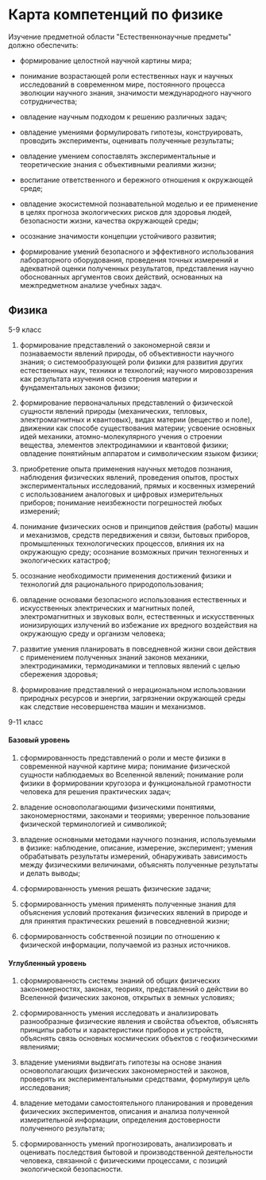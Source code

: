 # Карта компетенций по физике

Изучение предметной области "Естественнонаучные предметы" должно обеспечить:

* формирование целостной научной картины мира;

* понимание возрастающей роли естественных наук и научных исследований в современном мире, постоянного процесса эволюции научного знания, значимости международного научного сотрудничества;

* овладение научным подходом к решению различных задач;

* овладение умениями формулировать гипотезы, конструировать, проводить эксперименты, оценивать полученные результаты;

* овладение умением сопоставлять экспериментальные и теоретические знания с объективными реалиями жизни;

* воспитание ответственного и бережного отношения к окружающей среде;

* овладение экосистемной познавательной моделью и ее применение в целях прогноза экологических рисков для здоровья людей, безопасности жизни, качества окружающей среды;

* осознание значимости концепции устойчивого развития;

* формирование умений безопасного и эффективного использования лабораторного оборудования, проведения точных измерений и адекватной оценки полученных результатов, представления научно обоснованных аргументов своих действий, основанных на межпредметном анализе учебных задач.


## Физика

5-9 класс

1) формирование представлений о закономерной связи и познаваемости явлений природы, об объективности научного знания; о системообразующей роли физики для развития других естественных наук, техники и технологий; научного мировоззрения как результата изучения основ строения материи и фундаментальных законов физики;

2) формирование первоначальных представлений о физической сущности явлений природы (механических, тепловых, электромагнитных и квантовых), видах материи (вещество и поле), движении как способе существования материи; усвоение основных идей механики, атомно-молекулярного учения о строении вещества, элементов электродинамики и квантовой физики; овладение понятийным аппаратом и символическим языком физики;

3) приобретение опыта применения научных методов познания, наблюдения физических явлений, проведения опытов, простых экспериментальных исследований, прямых и косвенных измерений с использованием аналоговых и цифровых измерительных приборов; понимание неизбежности погрешностей любых измерений;

4) понимание физических основ и принципов действия (работы) машин и механизмов, средств передвижения и связи, бытовых приборов, промышленных технологических процессов, влияния их на окружающую среду; осознание возможных причин техногенных и экологических катастроф;

5) осознание необходимости применения достижений физики и технологий для рационального природопользования;

6) овладение основами безопасного использования естественных и искусственных электрических и магнитных полей, электромагнитных и звуковых волн, естественных и искусственных ионизирующих излучений во избежание их вредного воздействия на окружающую среду и организм человека;

7) развитие умения планировать в повседневной жизни свои действия с применением полученных знаний законов механики, электродинамики, термодинамики и тепловых явлений с целью сбережения здоровья;

8) формирование представлений о нерациональном использовании природных ресурсов и энергии, загрязнении окружающей среды как следствие несовершенства машин и механизмов.

9-11 класс
                   
#### Базовый уровень

1) сформированность представлений о роли и месте физики в современной научной картине мира; понимание физической сущности наблюдаемых во Вселенной явлений; понимание роли физики в формировании кругозора и функциональной грамотности человека для решения практических задач;

2) владение основополагающими физическими понятиями, закономерностями, законами и теориями; уверенное пользование физической терминологией и символикой;

3) владение основными методами научного познания, используемыми в физике: наблюдение, описание, измерение, эксперимент; умения обрабатывать результаты измерений, обнаруживать зависимость между физическими величинами, объяснять полученные результаты и делать выводы;

4) сформированность умения решать физические задачи;

5) сформированность умения применять полученные знания для объяснения условий протекания физических явлений в природе и для принятия практических решений в повседневной жизни;

6) сформированность собственной позиции по отношению к физической информации, получаемой из разных источников.

#### Углубленный уровень

1) сформированность системы знаний об общих физических закономерностях, законах, теориях, представлений о действии во Вселенной физических законов, открытых в земных условиях;

2) сформированность умения исследовать и анализировать разнообразные физические явления и свойства объектов, объяснять принципы работы и характеристики приборов и устройств, объяснять связь основных космических объектов с геофизическими явлениями;

3) владение умениями выдвигать гипотезы на основе знания основополагающих физических закономерностей и законов, проверять их экспериментальными средствами, формулируя цель исследования;

4) владение методами самостоятельного планирования и проведения физических экспериментов, описания и анализа полученной измерительной информации, определения достоверности полученного результата;

5) сформированность умений прогнозировать, анализировать и оценивать последствия бытовой и производственной деятельности человека, связанной с физическими процессами, с позиций экологической безопасности.
